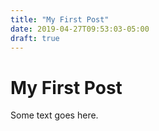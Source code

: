 ```yaml
---
title: "My First Post"
date: 2019-04-27T09:53:03-05:00
draft: true
---
```


# My First Post

Some text goes here.
